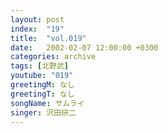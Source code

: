 ```yaml
---
layout: post
index:  "19"
title:  "vol.019"
date:   2002-02-07 12:00:00 +0300
categories: archive
tags: [北野武]
youtube: "019"
greetingM: なし
greetingT: なし
songName: サムライ
singer: 沢田研二
---
```

